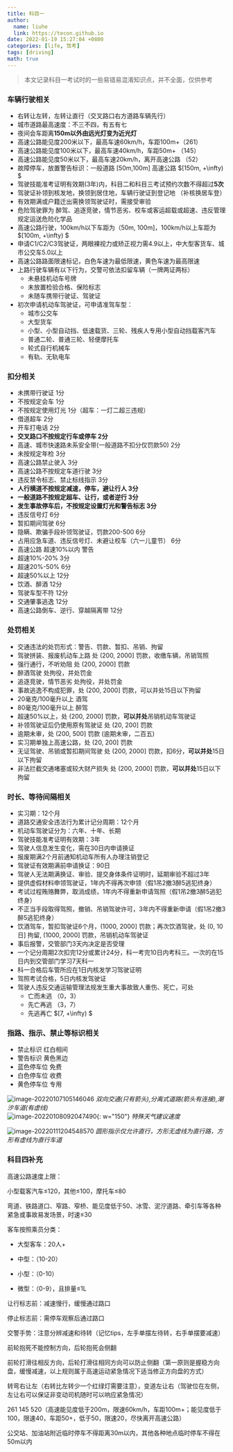 ```yaml
---
title: 科目一
author: 
  name: liuhe
  link: https://tecon.github.io
date: 2022-01-19 15:27:04 +0800
categories: [life, 驾考]
tags: [driving]
math: true
---
```


> 本文记录科目一考试时的一些易错易混淆知识点，并不全面，仅供参考

### 车辆行驶相关
- 右转让左转，左转让直行（交叉路口右方道路车辆先行）
- 城市道路最高速度：不三不四，有五有七
- 夜间会车距离**150m以外由远光灯变为近光灯**
- 高速公路能见度200米以下，最高车速60km/h，车距100m+（261）
- 高速公路能见度100米以下，最高车速40km/h，车距50m+  （145）
- 高速公路能见度50米以下，最高车速20km/h，离开高速公路 （52）
- 故障停车，放置警告标识：一般道路 [50m,100m] 高速公路 $[150m, +\infty) $
- 驾驶技能准考证明有效期(3年)内，科目二和科目三考试预约次数不得超过**5次**
- 驾驶证补领到核发地，换领到居住地，车辆行驶证到登记地 （补核换居车登）
- 有效期满或户籍迁出需换领驾驶证时，需接受审验
- 危险驾驶罪为 醉驾、追逐竞驶，情节恶劣、校车或客运超载或超速、违反管理规定运送危险化学品
- 高速公路行驶，100km/h以下车距为（50m, 100m]，100km/h以上车距为 $[100m, +\infty) $
- 申请C1/C2/C3驾驶证，两眼裸视力或矫正视力需4.9以上，中大型客货车、城市公交车5.0以上
- 高速公路路面限速标记，白色车速为最低限速，黄色车速为最高限速
- 上路行驶车辆有以下行为，交警可依法扣留车辆（一牌两证两标）
  - 未悬挂机动车号牌
  - 未放置检验合格、保险标志
  - 未随车携带行驶证、驾驶证
- 初次申请机动车驾驶证，可申请准驾车型：
  - 城市公交车
  - 大型货车
  - 小型、小型自动挡、低速载货、三轮、残疾人专用小型自动挡载客汽车
  - 普通二轮、普通三轮、轻便摩托车
  - 轮式自行机械车
  - 有轨、无轨电车


### 扣分相关
- 未携带行驶证	1分
- 不按规定会车	1分
- 不按规定使用灯光	1分（超车：一灯二超三违规）
- 借道超车	2分
- 开车打电话	2分
- **交叉路口不按规定行车或停车	2分**
- 高速、城市快速路未系安全带(一般道路不扣分仅罚款50)	2分
- 未按规定年检	3分
- 高速公路禁止驶入	3分
- 高速公路不按规定车道行驶	3分
- 违反禁令标志、禁止标线指示	3分
- **人行横道不按规定减速，停车，避让行人    3分**
- **一般道路不按规定超车、让行，或者逆行	3分**
- **发生事故停车后，不按规定设置灯光和警告标志	3分**
- 违反信号灯	6分
- 暂扣期间驾驶	6分
- 隐瞒、欺骗手段补领驾驶证，罚款200-500	6分
- 占用应急车道、违反信号灯、未避让校车（六一儿童节）	6分
- 高速公路 超速10%以内	警告
- 超速10%-20%	3分
- 超速20%-50%	6分
- 超速50%以上	12分
- 饮酒、醉酒	12分
- 驾驶车型不符	12分
- 交通肇事逃逸	12分
- 高速公路倒车、逆行、穿越隔离带	12分


### 处罚相关
- 交通违法的处罚形式：警告、罚款、暂扣、吊销、拘留
- 驾驶拼装、报废机动车上路	处 (200, 2000] 罚款，收缴车辆，吊销驾照
- 强行通行，不听劝阻	处 (200, 2000] 罚款
- 醉酒驾驶	处拘役，并处罚金
- 追逐竞驶，情节恶劣	处拘役，并处罚金
- 事故逃逸不构成犯罪，处 (200, 2000] 罚款，可以并处15日以下拘留
- 20毫克/100毫升以上  酒驾
- 80毫克/100毫升以上  醉驾
- 超速50%以上，处 (200, 2000] 罚款，**可以并处**吊销机动车驾驶证
- 补领驾驶证后仍使用原有驾驶证	处 (20, 200] 罚款
- 逾期未审，处 (200, 500] 罚款  (逾期未审，二百五)
- 实习期单独上高速公路，处 (20, 200] 罚款
- 无证驾驶、吊销或暂扣期间驾驶	处 (200, 2000] 罚款，扣6分，**可以并处**15日以下拘留
- 非法拦截交通堵塞或较大财产损失	处 (200, 2000] 罚款，**可以并处**15日以下拘留


### 时长、等待间隔相关
- 实习期：12个月
- 道路交通安全违法行为累计记分周期：12个月
- 机动车驾驶证分为：六年、十年、长期
- 驾驶技能准考证明有效期：3年
- 驾驶人信息发生变化，需在30日内申请换证
- 报废期满2个月前通知机动车所有人办理注销登记
- 驾驶证有效期满前申请换证：90日
- 驾驶人无法期满换证、审验、提交身体条件证明时，延期审验不超过3年
- 提供虚假材料申领驾驶证，1年内不得再次申领（假1吊2撤3醉5逃犯终身）
- 考试过程贿赂舞弊，取消成绩，1年内不得重新申请驾照（假1吊2撤3醉5逃犯终身）
- 不正当手段取得驾照，撤销、吊销驾驶许可，3年内不得重新申请（假1吊2撤3醉5逃犯终身）
- 饮酒驾车，暂扣驾驶证6个月，(1000, 2000] 罚款；再次饮酒驾驶，处 (0, 10日] 拘留, (1000, 2000] 罚款，吊销机动车驾驶证
- 事后报警，交管部门3天内决定是否受理
- 一个记分周期2次扣完12分或累计24分，科一考完10日内考科三。一次的在15日内到交管部门学习7天科一
- 科一合格后车管所应在1日内核发学习驾驶证明
- 驾照考试合格，5日内核发驾驶证
- 驾驶人违反交通运输管理法规发生重大事故致人重伤、死亡，可处 
  - 亡而未逃 （0，3）
  - 先亡再逃 （3，7）
  - 先逃再亡   $[7, +\infty) $


### 指路、指示、禁止等标识相关
- 禁止标识	红白相间
- 警告标识	黄色黑边
- 蓝色停车位	免费
- 白色停车位	收费
- 黄色停车位	专用

![image-20220107105146046](/2022/02/upgit_20220209_1644405860.jpg)
_双向交通(只有箭头),分离式道路(箭头有连接),潮汐车道(有虚线)_
<br>
![image-20220108092047490](/2022/02/upgit_20220209_1644396421.png){: w="150"}
_特殊天气建议速度_



![image-20220111204548570](/2022/02/upgit_20220209_1644406565.jpg)
_圆形指示仅允许直行，方形无虚线为直行路，方形有虚线为直行车道_



### 科目四补充

高速公路速度上限：

小型载客汽车≤120，其他≤100，摩托车≤80



弯道、铁路道口、窄路、窄桥、能见度低于50、冰雪、泥泞道路、牵引车等各种紧急或事故易发场景，时速≤30



客车按照乘员分类：

- 大型客车：20人+

- 中型：（10-20）

- 小型：（0-10）

- 微型：（0-9），且排量≤1L



让行标志前：减速慢行，缓慢通过路口

停止标志前：需停车观察后通过路口



交警手势：注意分辨减速和待转（记忆tips，左手单摆左待转，右手单摆要减速）



前轮抱死不能控制方向，后轮抱死会侧翻



前轮打滑往相反方向，后轮打滑往相同方向可以防止侧翻（第一原则是握稳方向盘，缓慢减速，以上规则属于高速运动紧急情况下适当修正方向盘的方式）



转弯右让左（右转比左转少一个红绿灯需要注意），变道左让右（驾驶位在左侧，左让右可以保证非变动司机随时可以响应紧急情况）



261 145 520（高速能见度低于200m，限速60km/h，车距100m+；能见度低于100，限速40，车距50+，低于50，限速20，尽快离开高速公路）



公交站、加油站附近临时停车不得距离30m以内，其他各种地点临时停车不得在50m以内
